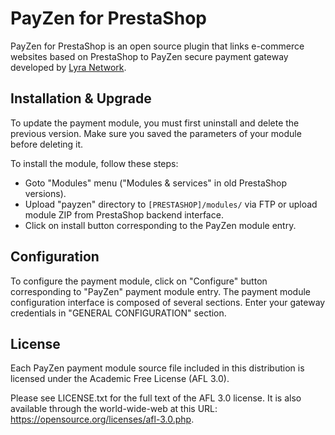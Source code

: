 # PayZen for PrestaShop

PayZen for PrestaShop is an open source plugin that links e-commerce websites based on PrestaShop to PayZen secure payment gateway developed by [Lyra Network](https://www.lyra.com/).

## Installation & Upgrade

To update the payment module, you must first uninstall and delete the previous version. Make sure you saved the parameters of your module before deleting it.

To install the module, follow these steps:

- Goto "Modules" menu ("Modules & services" in old PrestaShop versions).
- Upload "payzen" directory to `[PRESTASHOP]/modules/` via FTP or upload module ZIP from PrestaShop backend interface.
- Click on install button corresponding to the PayZen module entry.

## Configuration

To configure the payment module, click on "Configure" button corresponding to "PayZen" payment module entry. The payment module configuration interface is composed of several sections. Enter your gateway credentials in "GENERAL CONFIGURATION" section.

## License

Each PayZen payment module source file included in this distribution is licensed under the Academic Free License (AFL 3.0).

Please see LICENSE.txt for the full text of the AFL 3.0 license. It is also available through the world-wide-web at this URL: https://opensource.org/licenses/afl-3.0.php.